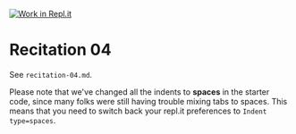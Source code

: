 [![Work in Repl.it](https://classroom.github.com/assets/work-in-replit-14baed9a392b3a25080506f3b7b6d57f295ec2978f6f33ec97e36a161684cbe9.svg)](https://classroom.github.com/online_ide?assignment_repo_id=4211534&assignment_repo_type=AssignmentRepo)
# Recitation 04

See `recitation-04.md`. 

Please note that we've changed all the indents to **spaces** in the starter code, since many folks were still having trouble mixing tabs to spaces. This means that you need to switch back your repl.it preferences to `Indent type=spaces`.